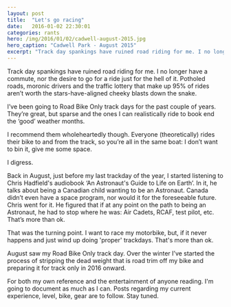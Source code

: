 ```yaml
---
layout: post
title:  "Let's go racing"
date:   2016-01-02 22:30:01
categories: rants
hero: /img/2016/01/02/cadwell-august-2015.jpg
hero_caption: "Cadwell Park - August 2015"
excerpt: "Track day spankings have ruined road riding for me. I no longer have a commute, nor the desire to go for a ride just for the hell of it. Potholed roads, moronic drivers and the traffic lottery that make up 95% of rides aren’t worth the stars-have-aligned cheeky blasts down the snake."
---
```


Track day spankings have ruined road riding for me. I no longer have a commute, nor the desire to go for a ride just for the hell of it. Potholed roads, moronic drivers and the traffic lottery that make up 95% of rides aren’t worth the stars-have-aligned cheeky blasts down the snake.

I’ve been going to Road Bike Only track days for the past couple of years. They’re great, but sparse and the ones I can realistically ride to book end the ‘good’ weather months. 

I recommend them wholeheartedly though. Everyone (theoretically) rides their bike to and from the track, so you’re all in the same boat: I don’t want to bin it, give me some space.

I digress.

Back in August, just before my last trackday of the year, I started listening to Chris Hadfield's audiobook ‘An Astronaut's Guide to Life on Earth’. In it, he talks about being a Canadian child wanting to be an Astronaut. Canada didn’t even have a space program, nor would it for the foreseeable future. Chris went for it. He figured that if at any point on the path to being an Astronaut, he had to stop where he was: Air Cadets, RCAF, test pilot, etc. That’s more than ok.

That was the turning point. I want to race my motorbike, but, if it never happens and just wind up doing 'proper' trackdays. That's more than ok.

August saw my Road Bike Only track day. Over the winter I’ve started the process of stripping the dead weight that is road trim off my bike and preparing it for track only in 2016 onward.

For both my own reference and the entertainment of anyone reading. I'm going to document as much as I can. Posts regarding my current experience, level, bike, gear are to follow. Stay tuned.

